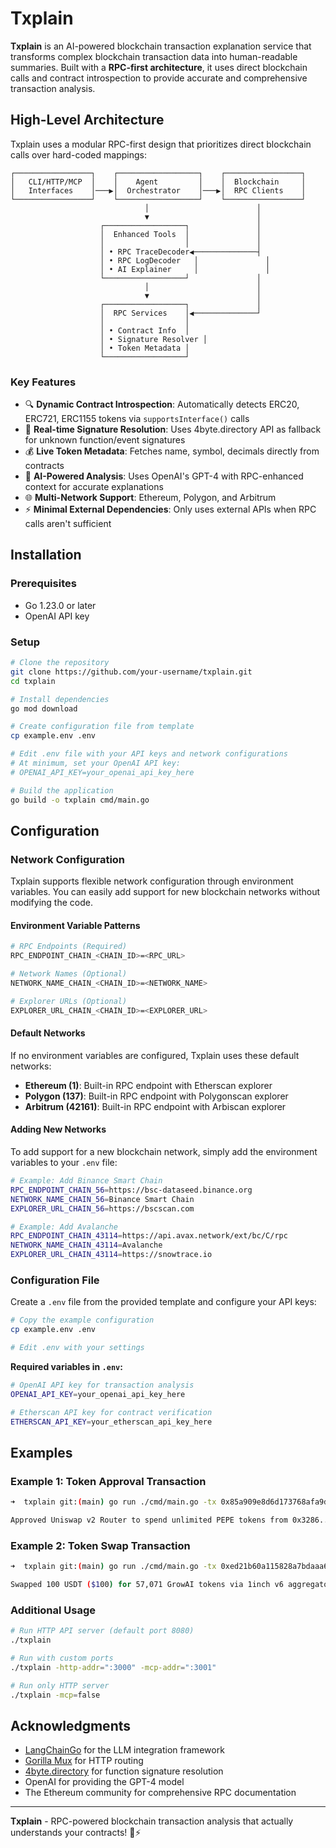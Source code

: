 # Txplain

**Txplain** is an AI-powered blockchain transaction explanation service that transforms complex blockchain transaction data into human-readable summaries. Built with a **RPC-first architecture**, it uses direct blockchain calls and contract introspection to provide accurate and comprehensive transaction analysis.

## High-Level Architecture

Txplain uses a modular RPC-first design that prioritizes direct blockchain calls over hard-coded mappings:

```
┌─────────────────┐    ┌──────────────────┐    ┌─────────────────┐
│   CLI/HTTP/MCP  │    │    Agent         │    │  Blockchain     │
│   Interfaces    │───▶│  Orchestrator    │───▶│  RPC Clients    │
└─────────────────┘    └──────────────────┘    └─────────────────┘
                              │                        │
                              ▼                        │
                    ┌──────────────────┐               │
                    │  Enhanced Tools  │               │
                    │                  │               │
                    │ • RPC TraceDecoder◀──────────────┤
                    │ • RPC LogDecoder   │               │
                    │ • AI Explainer     │               │
                    └──────────────────┘               │
                              │                        │
                              ▼                        │
                    ┌──────────────────┐               │
                    │  RPC Services    │◀──────────────┘
                    │                  │
                    │ • Contract Info  │
                    │ • Signature Resolver │
                    │ • Token Metadata │
                    └──────────────────┘
```

### Key Features

- 🔍 **Dynamic Contract Introspection**: Automatically detects ERC20, ERC721, ERC1155 tokens via `supportsInterface()` calls
- 📝 **Real-time Signature Resolution**: Uses 4byte.directory API as fallback for unknown function/event signatures  
- 💰 **Live Token Metadata**: Fetches name, symbol, decimals directly from contracts
- 🧠 **AI-Powered Analysis**: Uses OpenAI's GPT-4 with RPC-enhanced context for accurate explanations
- 🌐 **Multi-Network Support**: Ethereum, Polygon, and Arbitrum
- ⚡ **Minimal External Dependencies**: Only uses external APIs when RPC calls aren't sufficient

## Installation

### Prerequisites

- Go 1.23.0 or later  
- OpenAI API key

### Setup

```bash
# Clone the repository
git clone https://github.com/your-username/txplain.git
cd txplain

# Install dependencies
go mod download

# Create configuration file from template
cp example.env .env

# Edit .env file with your API keys and network configurations
# At minimum, set your OpenAI API key:
# OPENAI_API_KEY=your_openai_api_key_here

# Build the application
go build -o txplain cmd/main.go
```

## Configuration

### Network Configuration

Txplain supports flexible network configuration through environment variables. You can easily add support for new blockchain networks without modifying the code.

#### Environment Variable Patterns

```bash
# RPC Endpoints (Required)
RPC_ENDPOINT_CHAIN_<CHAIN_ID>=<RPC_URL>

# Network Names (Optional)
NETWORK_NAME_CHAIN_<CHAIN_ID>=<NETWORK_NAME>

# Explorer URLs (Optional)
EXPLORER_URL_CHAIN_<CHAIN_ID>=<EXPLORER_URL>
```

#### Default Networks

If no environment variables are configured, Txplain uses these default networks:

- **Ethereum (1)**: Built-in RPC endpoint with Etherscan explorer
- **Polygon (137)**: Built-in RPC endpoint with Polygonscan explorer  
- **Arbitrum (42161)**: Built-in RPC endpoint with Arbiscan explorer

#### Adding New Networks

To add support for a new blockchain network, simply add the environment variables to your `.env` file:

```bash
# Example: Add Binance Smart Chain
RPC_ENDPOINT_CHAIN_56=https://bsc-dataseed.binance.org
NETWORK_NAME_CHAIN_56=Binance Smart Chain
EXPLORER_URL_CHAIN_56=https://bscscan.com

# Example: Add Avalanche
RPC_ENDPOINT_CHAIN_43114=https://api.avax.network/ext/bc/C/rpc
NETWORK_NAME_CHAIN_43114=Avalanche
EXPLORER_URL_CHAIN_43114=https://snowtrace.io
```

### Configuration File

Create a `.env` file from the provided template and configure your API keys:

```bash
# Copy the example configuration
cp example.env .env

# Edit .env with your settings
```

**Required variables in `.env`:**
```bash
# OpenAI API key for transaction analysis
OPENAI_API_KEY=your_openai_api_key_here

# Etherscan API key for contract verification  
ETHERSCAN_API_KEY=your_etherscan_api_key_here
```

## Examples

### Example 1: Token Approval Transaction

```bash
➜  txplain git:(main) go run ./cmd/main.go -tx 0x85a909e8d6d173768afa9dcb3116f88ecf25a8af884b078d02b3ad0a7167f998 -network 1 

Approved Uniswap v2 Router to spend unlimited PEPE tokens from 0x3286...399f (outta.eth).
```

### Example 2: Token Swap Transaction

```bash
➜  txplain git:(main) go run ./cmd/main.go -tx 0xed21b60a115828a7bdaaa6d22309e3a5ba47375b926d18fa8e5768a1d65458e0 -network 1   

Swapped 100 USDT ($100) for 57,071 GrowAI tokens via 1inch v6 aggregator with $1.02 gas fee.
```

### Additional Usage

```bash
# Run HTTP API server (default port 8080)
./txplain

# Run with custom ports
./txplain -http-addr=":3000" -mcp-addr=":3001"

# Run only HTTP server
./txplain -mcp=false
```

## Acknowledgments

- [LangChainGo](https://github.com/tmc/langchaingo) for the LLM integration framework
- [Gorilla Mux](https://github.com/gorilla/mux) for HTTP routing
- [4byte.directory](https://4byte.directory) for function signature resolution
- OpenAI for providing the GPT-4 model
- The Ethereum community for comprehensive RPC documentation

---

**Txplain** - RPC-powered blockchain transaction analysis that actually understands your contracts! 🚀⚡

